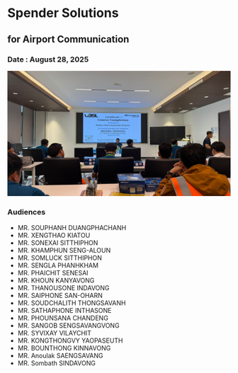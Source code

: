 # Spender Solutions
## for Airport Communication

### Date : August 28, 2025

<a href="1.jpg" target="_blank"><img src="1.jpg"></a>

### Audiences
+ MR. SOUPHANH DUANGPHACHANH
+ MR. XENGTHAO KIATOU
+ MR. SONEXAI SITTHIPHON
+ MR. KHAMPHUN SENG-ALOUN
+ MR. SOMLUCK SITTHIPHON
+ MR. SENGLA PHANHKHAM
+ MR. PHAICHIT SENESAI
+ MR. KHOUN KANYAVONG
+ MR. THANOUSONE INDAVONG
+ MR. SAIPHONE SAN-OHARN
+ MR. SOUDCHALITH THONGSAVANH
+ MR. SATHAPHONE INTHASONE
+ MR. PHOUNSANA CHANDENG
+ MR. SANGOB SENGSAVANGVONG
+ MR. SYVIXAY VILAYCHIT
+ MR. KONGTHONGVY YAOPASEUTH
+ MR. BOUNTHONG KINNAVONG
+ MR. Anoulak SAENGSAVANG 
+ MR. Sombath SINDAVONG
